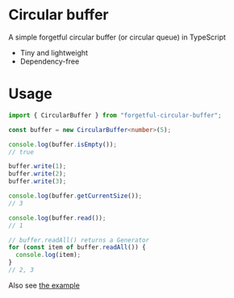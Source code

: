 # Circular buffer
A simple forgetful circular buffer (or circular queue) in TypeScript
- Tiny and lightweight
- Dependency-free

# Usage
``` TypeScript
import { CircularBuffer } from "forgetful-circular-buffer";

const buffer = new CircularBuffer<number>(5);

console.log(buffer.isEmpty());
// true

buffer.write(1);
buffer.write(2);
buffer.write(3);

console.log(buffer.getCurrentSize());
// 3

console.log(buffer.read());
// 1

// buffer.readAll() returns a Generator
for (const item of buffer.readAll()) {
  console.log(item);
}
// 2, 3
```

Also see [the example](https://github.com/mdezh/forgetful-circular-buffer/blob/master/examples/example.ts)
